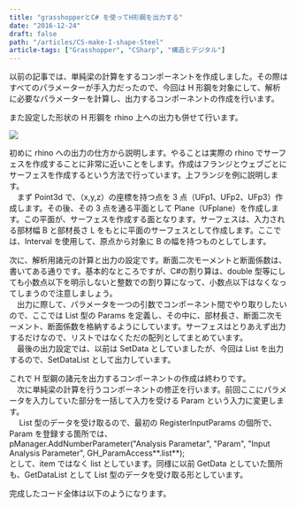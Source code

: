 ```yaml
---
title: "grasshopperとC# を使ってH形鋼を出力する"
date: "2016-12-24"
draft: false
path: "/articles/CS-make-I-shape-Steel"
article-tags: ["Grasshopper", "CSharp", "構造とデジタル"]
---
```


以前の記事では、単純梁の計算をするコンポーネントを作成しました。その際はすべてのパラメーターが手入力だったので、今回は H 形鋼を対象にして、解析に必要なパラメーターを計算し、出力するコンポーネントの作成を行います。

また設定した形状の H 形鋼を rhino 上への出力も併せて行います。

[![](https://4.bp.blogspot.com/-zIDrpwCI2kA/WF4Ad2n6M6I/AAAAAAAABTQ/fnAo7AUH4UY8KRx2JSvsOfYDLjZ06c_5wCLcB/s640/%25E3%2582%25AD%25E3%2583%25A3%25E3%2583%2597%25E3%2583%2581%25E3%2583%25A3.PNG)](https://4.bp.blogspot.com/-zIDrpwCI2kA/WF4Ad2n6M6I/AAAAAAAABTQ/fnAo7AUH4UY8KRx2JSvsOfYDLjZ06c_5wCLcB/s1600/%25E3%2582%25AD%25E3%2583%25A3%25E3%2583%2597%25E3%2583%2581%25E3%2583%25A3.PNG)

初めに rhino への出力の仕方から説明します。やることは実際の rhino でサーフェスを作成することに非常に近いことをします。作成はフランジとウェブごとにサーフェスを作成するという方法で行っています。上フランジを例に説明します。  
　まず Point3d で、（x,y,z）の座標を持つ点を 3 点（UFp1、UFp2、UFp3）作成します。その後、その 3 点を通る平面として Plane（UFplane）を作成します。この平面が、サーフェスを作成する面となります。サーフェスは、入力される部材幅 B と部材長さ L をもとに平面のサーフェスとして作成します。ここでは、Interval を使用して、原点から対象に B の幅を持つものとしてします。

次に、解析用諸元の計算と出力の設定です。断面二次モーメントと断面係数は、書いてある通りです。基本的なところですが、C#の割り算は、double 型等にしても小数点以下を明示しないと整数での割り算になって、小数点以下はなくなってしまうので注意しましょう。  
　出力に際して、パラメータを一つの引数でコンポーネント間でやり取りしたいので、ここでは List 型の Params を定義し、その中に、部材長さ、断面二次モーメント、断面係数を格納するようにしています。サーフェスはとりあえず出力するだけなので、リストではなくただの配列としてまとめています。  
　最後の出力設定では、以前は SetData としていましたが、今回は List を出力するので、SetDataList として出力しています。

これで H 型鋼の諸元を出力するコンポーネントの作成は終わりです。  
　次に単純梁の計算を行うコンポーネントの修正を行います。前回ここにパラメータを入力していた部分を一括して入力を受ける Param という入力に変更します。  
　 List 型のデータを受け取るので、最初の RegisterInputParams の個所で、Param を登録する箇所では、  
pManager.AddNumberParameter("Analysis Parametar", "Param", "Input Analysis Parameter", GH_ParamAccess**.list**);  
として、item ではなく list としています。同様に以前 GetData としていた箇所も、GetDataList として List 型のデータを受け取る形としています。

完成したコード全体は以下のようになります。

